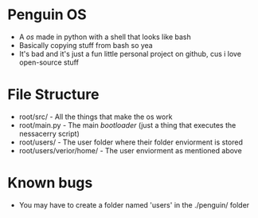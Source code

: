 # Penguin OS
- A *os* made in python with a shell that looks like bash
- Basically copying stuff from bash so yea
- It's bad and it's just a fun little personal project on github, cus i love open-source stuff

# File Structure
- root/src/ - All the things that make the os work
- root/main.py - The main *bootloader* (just a thing that executes the nessacerry script)
- root/users/ - The user folder where their folder enviorment is stored
- root/users/verior/home/ - The user enviorment as mentioned above

# Known bugs
- You may have to create a folder named 'users' in the ./penguin/ folder